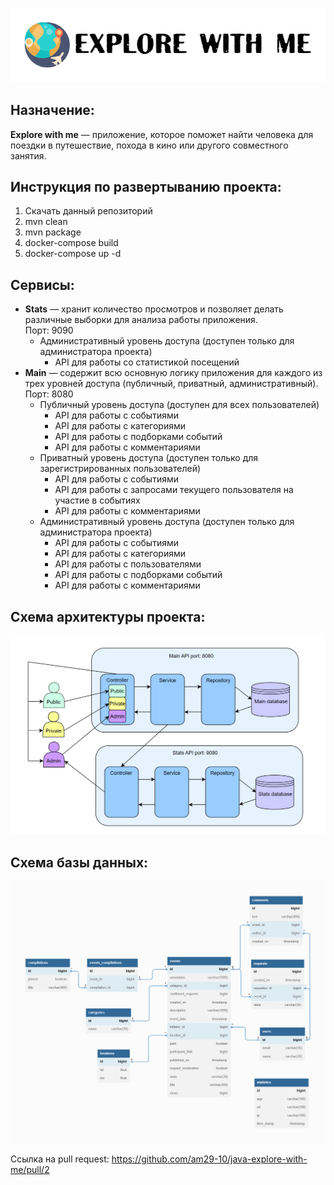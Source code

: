 <p align="center">
  <img src="images/ewm%20log.png">
</p>

## Назначение:
**Explore with me** — приложение, которое поможет найти человека для поездки в путешествие, похода в кино или другого совместного занятия.

## Инструкция по развертыванию проекта:
1. Скачать данный репозиторий
2. mvn clean
3. mvn package
4. docker-compose build
5. docker-compose up -d

## Сервисы:
* **Stats** — хранит количество просмотров и позволяет делать различные выборки для анализа работы приложения.  
  Порт: 9090
     * Административный уровень доступа (доступен только для администратора проекта)
       * API для работы со статистикой посещений 
* **Main** — содержит всю основную логику приложения для каждого из трех уровней доступа (публичный, приватный, административный).  
  Порт: 8080
    * Публичный уровень доступа (доступен для всех пользователей)
      * API для работы с событиями
      * API для работы с категориями
      * API для работы с подборками событий
      * API для работы с комментариями
    * Приватный уровень доступа (доступен только для зарегистрированных пользователей)
      * API для работы с событиями
      * API для работы с запросами текущего пользователя на участие в событиях
      * API для работы с комментариями
    * Административный уровень доступа (доступен только для администратора проекта)
      * API для работы с событиями
      * API для работы с категориями
      * API для работы с пользователями
      * API для работы с подборками событий
      * API для работы с комментариями

## Схема архитектуры проекта:
<p align="center">
  <img src="images/ewm%20architecture.png">
</p>

## Схема базы данных:
<p align="center">
  <img src="images/ewm%20db.png">
</p>

Ссылка на pull request: https://github.com/am29-10/java-explore-with-me/pull/2